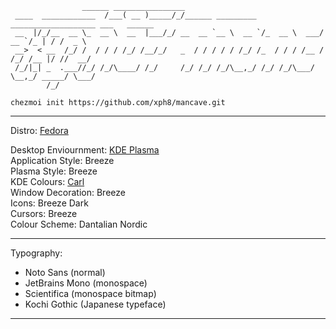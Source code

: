 ```
                ______ ________________
 ____  ____________  /___( __ )_____/_/______ _________ ___________________ ___   ______
 __  |/_/__  __ \_  __ \  __  |___/_/ __  __ `__ \  __ `/_  __ \  ___/  __ `/_ | / /  _ \
 __>  < __  /_/ /  / / / /_/ /__/_/   _  / / / / / /_/ /_  / / / /__ / /_/ /__ |/ //  __/
 /_/|_| _  .___//_/ /_/\____/ /_/     /_/ /_/ /_/\__,_/ /_/ /_/\___/ \__,_/ _____/ \___/
        /_/
```

```console
chezmoi init https://github.com/xph8/mancave.git
```

* * *

Distro: [Fedora](https://fedoraproject.org/spins/kde/)

Desktop Enviournment: [KDE Plasma](https://kde.org/plasma-desktop/)\
Application Style: Breeze\
Plasma Style: Breeze\
KDE Colours: [Carl](https://store.kde.org/p/1330604/)\
Window Decoration: Breeze\
Icons: Breeze Dark\
Cursors: Breeze\
Colour Scheme: Dantalian Nordic

* * *

Typography:
- Noto Sans (normal)
- JetBrains Mono (monospace)
- Scientifica (monospace bitmap)
- Kochi Gothic (Japanese typeface)

* * *
